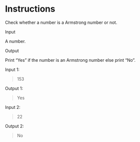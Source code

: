 # Instructions

Check whether a number is a Armstrong number or not.

Input

A number.

Output

Print “Yes” if the number is an Armstrong number else print “No”.

Input 1:

>153

Output 1:

>Yes

Input 2:

>22

Output 2:

>No
